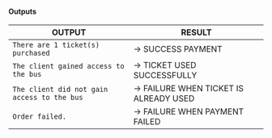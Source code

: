 #### Outputs

 | OUTPUT                                        | RESULT                                 |
 | ----------------------------------------------|----------------------------------------|
 |  `There are 1 ticket(s) purchased`            | -> SUCCESS PAYMENT                     |
 |  `The client gained access to the bus`        | -> TICKET USED SUCCESSFULLY            |
 |  `The client did not gain access to the bus`  | -> FAILURE WHEN TICKET IS ALREADY USED |  
 |  `Order failed.`                              | -> FAILURE WHEN PAYMENT FAILED         |
